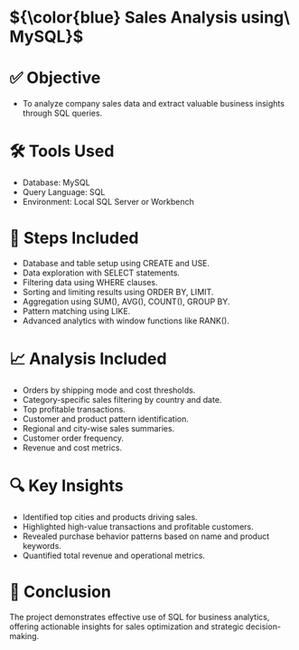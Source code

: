# ${\color{blue} Sales Analysis using\ MySQL}$
# ✅ Objective
- To analyze company sales data and extract valuable business insights through SQL queries.

# 🛠 Tools Used
- Database: MySQL
- Query Language: SQL
- Environment: Local SQL Server or Workbench

# 🔄 Steps Included
- Database and table setup using CREATE and USE.
- Data exploration with SELECT statements.
- Filtering data using WHERE clauses.
- Sorting and limiting results using ORDER BY, LIMIT.
- Aggregation using SUM(), AVG(), COUNT(), GROUP BY.
- Pattern matching using LIKE.
- Advanced analytics with window functions like RANK().

# 📈 Analysis Included
- Orders by shipping mode and cost thresholds.
- Category-specific sales filtering by country and date.
- Top profitable transactions.
- Customer and product pattern identification.
- Regional and city-wise sales summaries.
- Customer order frequency.
- Revenue and cost metrics.

# 🔍 Key Insights
- Identified top cities and products driving sales.
- Highlighted high-value transactions and profitable customers.
- Revealed purchase behavior patterns based on name and product keywords.
- Quantified total revenue and operational metrics.

# 📌 Conclusion
The project demonstrates effective use of SQL for business analytics, offering actionable insights for sales optimization and strategic decision-making.
